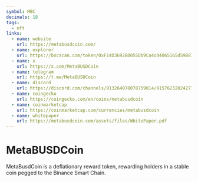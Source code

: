 ```yaml
---
symbol: MBC
decimals: 18
tags:
  - nft
links:
  - name: website
    url: https://metabusdcoin.com/
  - name: explorer
    url: https://bscscan.com/token/0xF14D3692B0055Db9Ca4c04065165d59B87E763f1
  - name: x
    url: https://x.com/MetaBUSDCoin
  - name: telegram
    url: https://t.me/MetaBUSDCoin
  - name: discord
    url: https://discord.com/channels/913264078078759014/915762320242778162
  - name: coingecko
    url: https://coingecko.com/en/coins/metabusdcoin
  - name: coinmarketcap
    url: https://coinmarketcap.com/currencies/metabusdcoin
  - name: whitepaper
    url: https://metabusdcoin.com/assets/files/WhitePaper.pdf
---
```


# MetaBUSDCoin

MetaBusdCoin is a deflationary reward token, rewarding holders in a stable coin pegged to the Binance Smart Chain.

